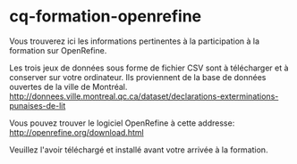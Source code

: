 # cq-formation-openrefine
Vous trouverez ici les informations pertinentes à la participation à la formation sur OpenRefine. 

Les trois jeux de données sous forme de fichier CSV sont à télécharger et à conserver sur votre ordinateur. Ils proviennent de la base de données ouvertes de la ville de Montréal. http://donnees.ville.montreal.qc.ca/dataset/declarations-exterminations-punaises-de-lit

Vous pouvez trouver le logiciel OpenRefine à cette addresse: http://openrefine.org/download.html

Veuillez l'avoir téléchargé et installé avant votre arrivée à la formation.
